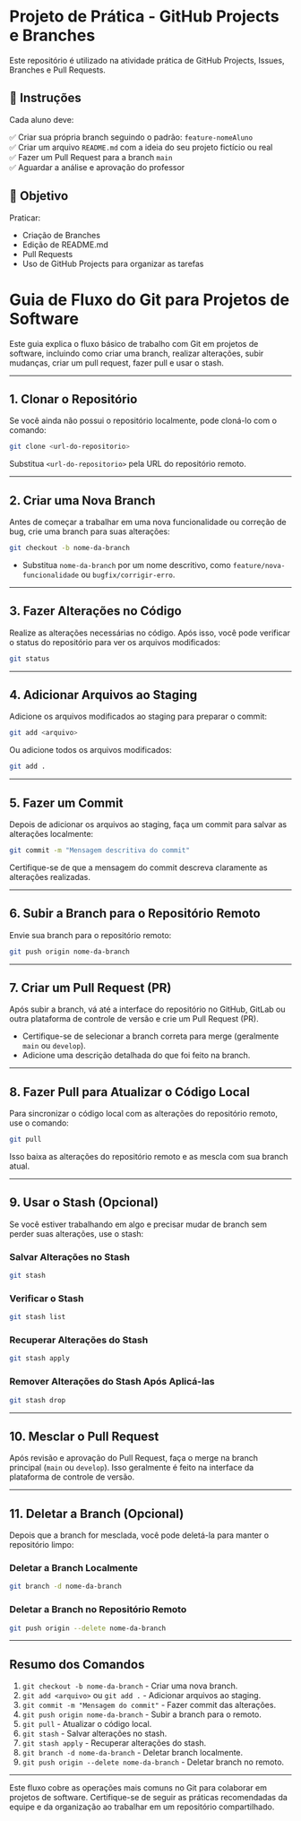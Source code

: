 # Projeto de Prática - GitHub Projects e Branches

Este repositório é utilizado na atividade prática de GitHub Projects, Issues, Branches e Pull Requests.

## 📝 Instruções

Cada aluno deve:

✅ Criar sua própria branch seguindo o padrão: `feature-nomeAluno`  
✅ Criar um arquivo `README.md` com a ideia do seu projeto fictício ou real  
✅ Fazer um Pull Request para a branch `main`  
✅ Aguardar a análise e aprovação do professor  




## 🎯 Objetivo


Praticar:

- Criação de Branches
- Edição de README.md
- Pull Requests
- Uso de GitHub Projects para organizar as tarefas




# Guia de Fluxo do Git para Projetos de Software

Este guia explica o fluxo básico de trabalho com Git em projetos de software, incluindo como criar uma branch, realizar alterações, subir mudanças, criar um pull request, fazer pull e usar o stash.

---

## 1. Clonar o Repositório

Se você ainda não possui o repositório localmente, pode cloná-lo com o comando:

```bash
git clone <url-do-repositorio>
```

Substitua `<url-do-repositorio>` pela URL do repositório remoto.

---

## 2. Criar uma Nova Branch

Antes de começar a trabalhar em uma nova funcionalidade ou correção de bug, crie uma branch para suas alterações:

```bash
git checkout -b nome-da-branch
```

- Substitua `nome-da-branch` por um nome descritivo, como `feature/nova-funcionalidade` ou `bugfix/corrigir-erro`.

---

## 3. Fazer Alterações no Código

Realize as alterações necessárias no código. Após isso, você pode verificar o status do repositório para ver os arquivos modificados:

```bash
git status
```

---

## 4. Adicionar Arquivos ao Staging

Adicione os arquivos modificados ao staging para preparar o commit:

```bash
git add <arquivo>
```

Ou adicione todos os arquivos modificados:

```bash
git add .
```

---

## 5. Fazer um Commit

Depois de adicionar os arquivos ao staging, faça um commit para salvar as alterações localmente:

```bash
git commit -m "Mensagem descritiva do commit"
```

Certifique-se de que a mensagem do commit descreva claramente as alterações realizadas.

---

## 6. Subir a Branch para o Repositório Remoto

Envie sua branch para o repositório remoto:

```bash
git push origin nome-da-branch
```

---

## 7. Criar um Pull Request (PR)

Após subir a branch, vá até a interface do repositório no GitHub, GitLab ou outra plataforma de controle de versão e crie um Pull Request (PR).

- Certifique-se de selecionar a branch correta para merge (geralmente `main` ou `develop`).
- Adicione uma descrição detalhada do que foi feito na branch.

---

## 8. Fazer Pull para Atualizar o Código Local

Para sincronizar o código local com as alterações do repositório remoto, use o comando:

```bash
git pull
```

Isso baixa as alterações do repositório remoto e as mescla com sua branch atual.

---

## 9. Usar o Stash (Opcional)

Se você estiver trabalhando em algo e precisar mudar de branch sem perder suas alterações, use o stash:

### Salvar Alterações no Stash
```bash
git stash
```

### Verificar o Stash
```bash
git stash list
```

### Recuperar Alterações do Stash
```bash
git stash apply
```

### Remover Alterações do Stash Após Aplicá-las
```bash
git stash drop
```

---

## 10. Mesclar o Pull Request

Após revisão e aprovação do Pull Request, faça o merge na branch principal (`main` ou `develop`). Isso geralmente é feito na interface da plataforma de controle de versão.

---

## 11. Deletar a Branch (Opcional)

Depois que a branch for mesclada, você pode deletá-la para manter o repositório limpo:

### Deletar a Branch Localmente
```bash
git branch -d nome-da-branch
```

### Deletar a Branch no Repositório Remoto
```bash
git push origin --delete nome-da-branch
```

---

## Resumo dos Comandos

1. `git checkout -b nome-da-branch` - Criar uma nova branch.
2. `git add <arquivo>` ou `git add .` - Adicionar arquivos ao staging.
3. `git commit -m "Mensagem do commit"` - Fazer commit das alterações.
4. `git push origin nome-da-branch` - Subir a branch para o remoto.
5. `git pull` - Atualizar o código local.
6. `git stash` - Salvar alterações no stash.
7. `git stash apply` - Recuperar alterações do stash.
8. `git branch -d nome-da-branch` - Deletar branch localmente.
9. `git push origin --delete nome-da-branch` - Deletar branch no remoto.

---

Este fluxo cobre as operações mais comuns no Git para colaborar em projetos de software. Certifique-se de seguir as práticas recomendadas da equipe e da organização ao trabalhar em um repositório compartilhado.
